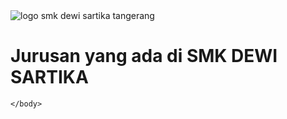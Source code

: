 <!DOCTYPE html>
<html>
    <body>
       <img src="https://photos.app.goo.gl/zL8ZD17HT6Bc45Tb7"alt="logo smk dewi sartika tangerang">
       <p>
          <h1>
            Jurusan yang ada di SMK DEWI SARTIKA 
          </h1>
       </p>
       
    </body>
</html>
